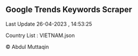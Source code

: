 

## Google Trends Keywords Scraper 
 
Last Update 26-04-2023 , 14:53:25

Country List :
VIETNAM.json



© Abdul Muttaqin 
